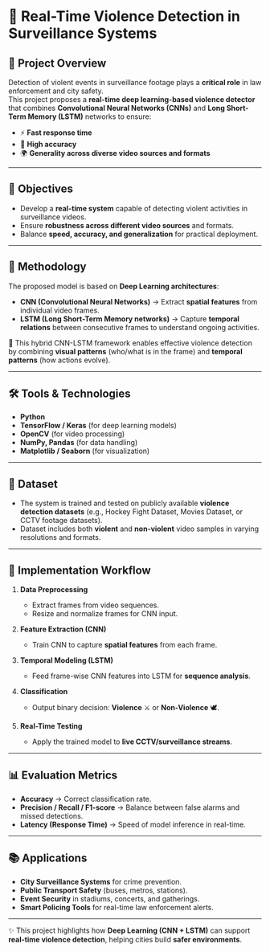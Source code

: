 # 🚨 Real-Time Violence Detection in Surveillance Systems  

## 📌 Project Overview  
Detection of violent events in surveillance footage plays a **critical role** in law enforcement and city safety.  
This project proposes a **real-time deep learning-based violence detector** that combines **Convolutional Neural Networks (CNNs)** and **Long Short-Term Memory (LSTM)** networks to ensure:  
- ⚡ **Fast response time**  
- 🎯 **High accuracy**  
- 🌍 **Generality across diverse video sources and formats**  

---

## 🎯 Objectives  
- Develop a **real-time system** capable of detecting violent activities in surveillance videos.  
- Ensure **robustness across different video sources** and formats.  
- Balance **speed, accuracy, and generalization** for practical deployment.  

---

## 🧠 Methodology  
The proposed model is based on **Deep Learning architectures**:  
- **CNN (Convolutional Neural Networks)** → Extract **spatial features** from individual video frames.  
- **LSTM (Long Short-Term Memory networks)** → Capture **temporal relations** between consecutive frames to understand ongoing activities.  

📌 This hybrid CNN-LSTM framework enables effective violence detection by combining **visual patterns** (who/what is in the frame) and **temporal patterns** (how actions evolve).  

---

## 🛠 Tools & Technologies  
- **Python**  
- **TensorFlow / Keras** (for deep learning models)  
- **OpenCV** (for video processing)  
- **NumPy, Pandas** (for data handling)  
- **Matplotlib / Seaborn** (for visualization)  

---

## 📂 Dataset  
- The system is trained and tested on publicly available **violence detection datasets** (e.g., Hockey Fight Dataset, Movies Dataset, or CCTV footage datasets).  
- Dataset includes both **violent** and **non-violent** video samples in varying resolutions and formats.  

---

## 🚀 Implementation Workflow  
1. **Data Preprocessing**  
   - Extract frames from video sequences.  
   - Resize and normalize frames for CNN input.  

2. **Feature Extraction (CNN)**  
   - Train CNN to capture **spatial features** from each frame.  

3. **Temporal Modeling (LSTM)**  
   - Feed frame-wise CNN features into LSTM for **sequence analysis**.  

4. **Classification**  
   - Output binary decision: **Violence** ⚔️ or **Non-Violence** 🕊️.  

5. **Real-Time Testing**  
   - Apply the trained model to **live CCTV/surveillance streams**.  

---

## 📊 Evaluation Metrics  
- **Accuracy** → Correct classification rate.  
- **Precision / Recall / F1-score** → Balance between false alarms and missed detections.  
- **Latency (Response Time)** → Speed of model inference in real-time.  

---

## 📚 Applications  
- **City Surveillance Systems** for crime prevention.  
- **Public Transport Safety** (buses, metros, stations).  
- **Event Security** in stadiums, concerts, and gatherings.  
- **Smart Policing Tools** for real-time law enforcement alerts.  

---

✨ This project highlights how **Deep Learning (CNN + LSTM)** can support **real-time violence detection**, helping cities build **safer environments**.  
